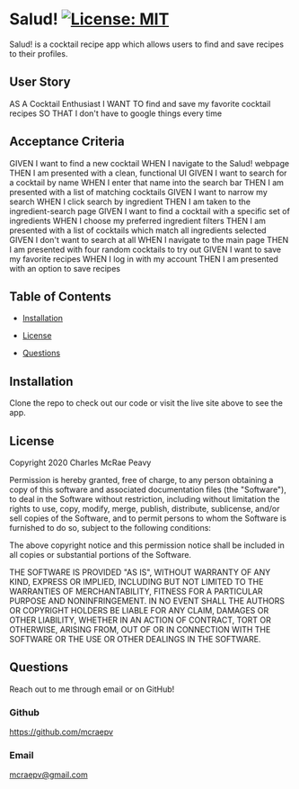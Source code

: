 # Salud! [![License: MIT](https://img.shields.io/badge/License-MIT-yellow.svg)](https://opensource.org/licenses/MIT)

Salud! is a cocktail recipe app which allows users to find and save recipes to
their profiles.

## User Story

AS A Cocktail Enthusiast I WANT TO find and save my favorite cocktail recipes SO
THAT I don't have to google things every time

## Acceptance Criteria

GIVEN I want to find a new cocktail WHEN I navigate to the Salud! webpage THEN I
am presented with a clean, functional UI GIVEN I want to search for a cocktail
by name WHEN I enter that name into the search bar THEN I am presented with a
list of matching cocktails GIVEN I want to narrow my search WHEN I click search
by ingredient THEN I am taken to the ingredient-search page GIVEN I want to find
a cocktail with a specific set of ingredients WHEN I choose my preferred
ingredient filters THEN I am presented with a list of cocktails which match all
ingredients selected GIVEN I don't want to search at all WHEN I navigate to the
main page THEN I am presented with four random cocktails to try out GIVEN I want
to save my favorite recipes WHEN I log in with my account THEN I am presented
with an option to save recipes

## Table of Contents

- [Installation](#installation)

- [License](#license)

- [Questions](#questions)

## Installation

Clone the repo to check out our code or visit the live site above to see the
app.

## License

Copyright 2020 Charles McRae Peavy

Permission is hereby granted, free of charge, to any person obtaining a copy of
this software and associated documentation files (the "Software"), to deal in
the Software without restriction, including without limitation the rights to
use, copy, modify, merge, publish, distribute, sublicense, and/or sell copies of
the Software, and to permit persons to whom the Software is furnished to do so,
subject to the following conditions:

The above copyright notice and this permission notice shall be included in all
copies or substantial portions of the Software.

THE SOFTWARE IS PROVIDED "AS IS", WITHOUT WARRANTY OF ANY KIND, EXPRESS OR
IMPLIED, INCLUDING BUT NOT LIMITED TO THE WARRANTIES OF MERCHANTABILITY, FITNESS
FOR A PARTICULAR PURPOSE AND NONINFRINGEMENT. IN NO EVENT SHALL THE AUTHORS OR
COPYRIGHT HOLDERS BE LIABLE FOR ANY CLAIM, DAMAGES OR OTHER LIABILITY, WHETHER
IN AN ACTION OF CONTRACT, TORT OR OTHERWISE, ARISING FROM, OUT OF OR IN
CONNECTION WITH THE SOFTWARE OR THE USE OR OTHER DEALINGS IN THE SOFTWARE.

## Questions

Reach out to me through email or on GitHub!

### Github

https://github.com/mcraepv

### Email

mcraepv@gmail.com
